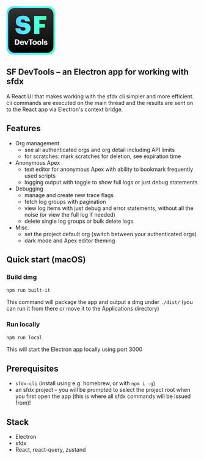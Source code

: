 ![SF DevTools](public/icon_128x128.png)

## SF DevTools – an Electron app for working with sfdx
A React UI that makes working with the sfdx cli simpler and more efficient. cli commands are executed on the main thread and the results are sent on to the React app via Electron's context bridge.

## Features
- Org management
  - see all authenticated orgs and org detail including API limits
  - for scratches: mark scratches for deletion, see expiration time
- Anonymous Apex
  - text editor for anonymous Apex with ability to bookmark frequently used scripts
  - logging output with toggle to show full logs or just debug statements
- Debugging
  - manage and create new trace flags
  - fetch log groups with pagination
  - view log items with just debug and error statements, without all the noise (or view the full log if needed)
  - delete single log groups or bulk delete logs
- Misc.
  - set the project default org (switch between your authenticated orgs)
  - dark mode and Apex editor theming
## Quick start (macOS)
### Build dmg
```bash
npm run built-it
```
This command will package the app and output a dmg under `./dist/` (you can run it from there or move it to the Applications directory)
### Run locally
```bash
npm run local
```
This will start the Electron app locally using port 3000

## Prerequisites
- `sfdx-cli` (install using e.g. homebrew, or with `npm i -g`)
- an sfdx project – you will be prompted to select the project root when you first open the app (this is where all sfdx commands will be issued from)!

## Stack
- Electron
- sfdx
- React, react-query, zustand
